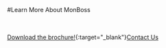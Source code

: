 #Learn More About MonBoss

<br/><br/>
[Download the brochure!](articles/products/monboss.md/calltoaction.md/MonBossWhitepaper.en.pdf){:target="_blank"}[Contact Us]({{#makeLink}}./productinquiries.html?article_path=./company/productinquiries.md&menu_path=/{{/makeLink}})

